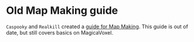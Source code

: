 # Old Map Making guide

`Caspooky` and `Realkill` created a [guide for Map Making](/docs/public/MapMaking.pdf). This guide is out of date, but still covers basics on MagicaVoxel.
